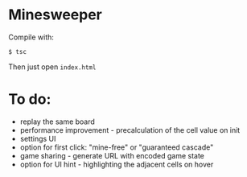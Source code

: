 # Minesweeper

Compile with:

```
$ tsc
```

Then just open `index.html`


# To do:
- replay the same board
- performance improvement - precalculation of the cell value on init
- settings UI
- option for first click: "mine-free" or "guaranteed cascade"
- game sharing - generate URL with encoded game state
- option for UI hint - highlighting the adjacent cells on hover